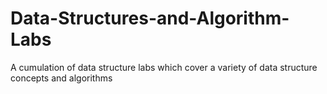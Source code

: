 # Data-Structures-and-Algorithm-Labs
A cumulation of data structure labs which cover a variety of data structure concepts and algorithms
